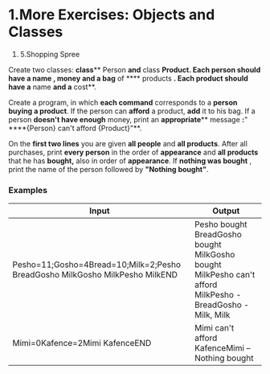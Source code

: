﻿# 1.More Exercises: Objects and Classes

1. 5.Shopping Spree

Create two classes: **class**** Person **and** class ****Product**. Each person should have a **name** , **money** and a **bag**** of **** products **. Each product should have a** name **and a** cost**.

Create a program, in which **each command** corresponds to a **person buying a product**. If the person can **afford** a product, **add** it to his bag. If a person **doesn&#39;t have enough** money, print an **appropriate**** message **:**&quot; ****{Person} can&#39;t afford {Product}&quot;**.

On the **first two lines** you are given **all people** and **all products**. After all purchases, print **every person** in the order of **appearance** and **all products** that he has **bought,** also in order of **appearance**. If **nothing was bought** , print the name of the person followed by **&quot;Nothing bought&quot;**.

### Examples

| **Input** | **Output** |
| --- | --- |
| Pesho=11;Gosho=4Bread=10;Milk=2;Pesho BreadGosho MilkGosho MilkPesho MilkEND | Pesho bought BreadGosho bought MilkGosho bought MilkPesho can&#39;t afford MilkPesho - BreadGosho - Milk, Milk |
| Mimi=0Kafence=2Mimi KafenceEND | Mimi can&#39;t afford KafenceMimi – Nothing bought |